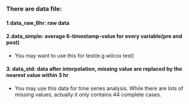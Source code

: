 ### There are data file:
#### 1.data_raw_6hr: raw data
#### 2.data_simple: average 6-timestamp-value for every variable(pre and post)
* You may want to use this for test(e.g wilcox test)
#### 3. data_std: data after interpolation,  missing value are replaced by the nearest value within 3 hr
* You may use this data for time series analysis. While there are lots of missing values, actually it only contains 44 complete cases.
